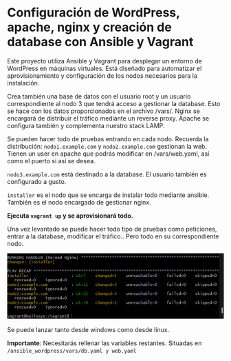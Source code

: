 # Configuración de WordPress, apache, nginx y creación de database con Ansible y Vagrant

Este proyecto utiliza Ansible y Vagrant para desplegar un entorno de WordPress en máquinas virtuales. Está diseñado para automatizar el aprovisionamiento y configuración de los nodos necesarios para la instalación. 

Crea también una base de datos con el usuario root y un usuario correspondiente al nodo 3 que tendrá acceso a gestionar la database. Esto se hace con los datos proporcionados en el archivo /vars/. Nginx se encargará de distribuir el tráfico mediante un reverse proxy. Apache se configura también y complementa nuestro stack LAMP.

Se pueden hacer todo de pruebas entrando en cada nodo. Recuerda la distribución: `nodo1.example.com` y `nodo2.example.com` gestionan la web. Tienen un user en apache que podrás modificar en /vars/web.yaml, así como el puerto si así se desea.

`nodo3.example.com` está destinado a la database. El usuario también es configurado a gusto.

`installer` es el nodo que se encarga de instalar todo mediante ansible. También es el nodo encargado de gestionar nginx.


**Ejecuta `vagrant up` y se aprovisionará todo.** 

Una vez levantado se puede hacer todo tipo de pruebas como peticiones, entrar a la database, modificar el tráfico.. Pero todo en su correspondiente nodo. 


![example](/Sprint5/Lab4/source/1.png)


Se puede lanzar tanto desde windows como desde linux.


**Importante**: Necesitarás rellenar las variables restantes. Situadas en `/ansible_wordpress/vars/db.yaml y web.yaml`
